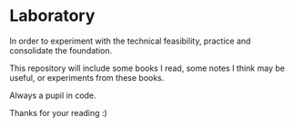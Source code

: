# Laboratory

In order to experiment with the technical feasibility, practice and consolidate the foundation.

This repository will include some books I read, some notes I think may be useful, or experiments from these books.

Always a pupil in code.

Thanks for your reading :)
